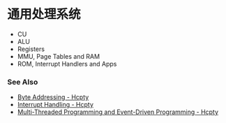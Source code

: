 # 通用处理系统
- CU
- ALU
- Registers
- MMU, Page Tables and RAM
- ROM, Interrupt Handlers and Apps

### See Also
- [Byte Addressing - Hcpty](https://github.com/Hcpty/byte-addressing)
- [Interrupt Handling - Hcpty](https://github.com/Hcpty/interrupt-handling)
- [Multi-Threaded Programming and Event-Driven Programming - Hcpty](https://github.com/Hcpty/multi-threaded-programming-and-event-driven-programming)
